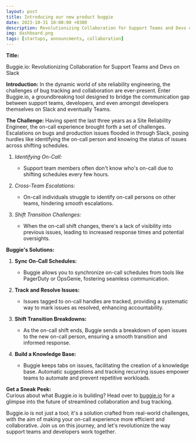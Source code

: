 ```yaml
---
layout: post
title: Introducing our new product buggie
date: 2023-10-31 10:00:00 +0300
description: Revolutionizing Collaboration for Support Teams and Devs on Slack
img: dashboard.png
tags: [startups, announcments, collaboration]
---
```


**Title:**

Buggie.io: Revolutionizing Collaboration for Support Teams and Devs on Slack

**Introduction:**
In the dynamic world of site reliability engineering, the challenges of bug tracking and collaboration are ever-present. Enter Buggie.io, a groundbreaking tool designed to bridge the communication gap between support teams, developers, and even amongst developers themselves on Slack and eventually Teams.

**The Challenge:**
Having spent the last three years as a Site Reliability Engineer, the on-call experience brought forth a set of challenges. Escalations on bugs and production issues flooded in through Slack, posing hurdles like identifying the on-call person and knowing the status of issues across shifting schedules.

1. *Identifying On-Call:*
   - Support team members often don't know who's on-call due to shifting schedules every few hours.

2. *Cross-Team Escalations:*
   - On-call individuals struggle to identify on-call persons on other teams, hindering smooth escalations.

3. *Shift Transition Challenges:*
   - When the on-call shift changes, there's a lack of visibility into previous issues, leading to increased response times and potential oversights.

**Buggie's Solutions:</br>**

1. **Sync On-Call Schedules:**
   - Buggie allows you to synchronize on-call schedules from tools like PagerDuty or OpsGenie, fostering seamless communication.

2. **Track and Resolve Issues:**
   - Issues tagged to on-call handles are tracked, providing a systematic way to mark issues as resolved, enhancing accountability.

3. **Shift Transition Breakdowns:**
   - As the on-call shift ends, Buggie sends a breakdown of open issues to the new on-call person, ensuring a smooth transition and informed response.

4. **Build a Knowledge Base:**
   - Buggie keeps tabs on issues, facilitating the creation of a knowledge base. Automatic suggestions and tracking recurring issues empower teams to automate and prevent repetitive workloads.

**Get a Sneak Peek:</br>**
Curious about what Buggie.io is building? Head over to [buggie.io](https://buggie.io/) for a glimpse into the future of streamlined collaboration and bug tracking.

Buggie.io is not just a tool; it's a solution crafted from real-world challenges, with the aim of making your on-call experience more efficient and collaborative. Join us on this journey, and let's revolutionize the way support teams and developers work together.
